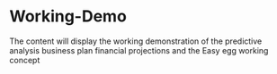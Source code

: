 # Working-Demo
The content will display the working demonstration of the predictive analysis business plan financial projections and the Easy egg working concept

